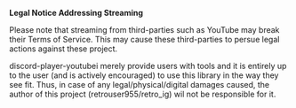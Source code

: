 **Legal Notice Addressing Streaming**

Please note that streaming from third-parties such as YouTube may break their Terms of Service. This may cause these third-parties to persue legal actions against these project.

discord-player-youtubei merely provide users with tools and it is entirely up to the user (and is actively encouraged) to use this library in the way they see fit. Thus, in case of any legal/physical/digital damages caused, the author of this project (retrouser955/retro_ig) wil not be responsible for it.